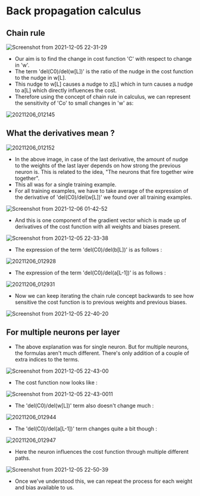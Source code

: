 # Back propagation calculus

## Chain rule

![Screenshot from 2021-12-05 22-31-29](https://user-images.githubusercontent.com/82901720/144761651-a2b096f2-179c-43e6-a4df-82e3406c9d94.png)

* Our aim is to find the change in cost function 'C' with respect to change in 'w'.
* The term 'del(C0)/del(w[L])' is the ratio of the nudge in the cost function to the nudge in w[L].
* This nudge to w[L] causes a nudge to z[L] which in turn causes a nudge to a[L] which directly influences the cost. 
* Therefore using the concept of chain rule in calculus, we can represent the sensitivity of 'Co' to small changes in 'w' as:
  
![20211206_012145](https://user-images.githubusercontent.com/82901720/144761575-669ba938-3dfa-4c7c-8013-c344914e62b4.jpg)

## What the derivatives mean ?

![20211206_012152](https://user-images.githubusercontent.com/82901720/144761573-8c08f12e-112e-46ea-ae9e-e8e05539e0d0.jpg)

* In the above image, in case of the last derivative, the amount of nudge to the weights of the last layer depends on how strong the previous neuron is. This is related to the idea, "The neurons that fire together wire together".
* This all was for a single training example. 
* For all training examples, we have to take average of the expression of the derivative of 'del(C0)/del(w[L])' we found over all training examples.

![Screenshot from 2021-12-06 01-42-52](https://user-images.githubusercontent.com/82901720/144762366-c1948937-0fb0-4047-94f2-aa57fe1fdda4.png)

* And this is one component of the gradient vector which is made up of derivatives of the cost function with all weights and biases present.

![Screenshot from 2021-12-05 22-33-38](https://user-images.githubusercontent.com/82901720/144761744-e42256bf-2412-4435-93c5-7618ddccb0c8.png)

* The expression of the term 'del(C0)/del(b[L])' is as follows :
  
![20211206_012928](https://user-images.githubusercontent.com/82901720/144762034-14315a84-d66b-4bc8-9e73-d866bafce6b5.jpg)

* The expression of the term 'del(C0)/del(a[L-1])' is as follows :

![20211206_012931](https://user-images.githubusercontent.com/82901720/144762035-1e05c893-3c06-4697-8ae3-c0bd99b0a1af.jpg)

* Now we can keep iterating the chain rule concept backwards to see how sensitive the cost function is to previous weights and previous biases.

![Screenshot from 2021-12-05 22-40-20](https://user-images.githubusercontent.com/82901720/144762083-2a3463de-d182-44a1-83c5-f3e294213aa3.png)

## For multiple neurons per layer

* The above explanation was for single neuron. But for multiple neurons, the formulas aren't much different. There's only addition of a couple of extra indices to the terms.

![Screenshot from 2021-12-05 22-43-00](https://user-images.githubusercontent.com/82901720/144762155-8bfeff7d-0828-49bc-9f0e-c035637dfeae.png)

* The cost function now looks like :

![Screenshot from 2021-12-05 22-43-0011](https://user-images.githubusercontent.com/82901720/144762162-d7ce957e-39c0-4d98-bdb0-e75ae2c732a6.png)

* The 'del(C0)/del(w[L])' term also doesn't change much :

![20211206_012944](https://user-images.githubusercontent.com/82901720/144762040-5ec82c04-02d7-4f81-a235-3be260a2d07a.jpg)

* The 'del(C0)/del(a[L-1])' term changes quite a bit though :

![20211206_012947](https://user-images.githubusercontent.com/82901720/144762041-92d1dc04-5e55-4878-bb19-d0bfc61c76a8.jpg)

* Here the neuron influences the cost function through multiple different paths.

![Screenshot from 2021-12-05 22-50-39](https://user-images.githubusercontent.com/82901720/144762256-6f7ef5f3-8f23-48d5-914e-1fa4e26c08d6.png)

* Once we've understood this, we can repeat the process for each weight and bias available to us.